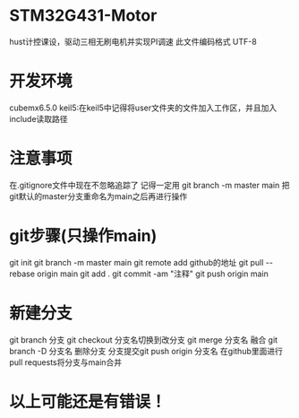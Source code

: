 # STM32G431-Motor
hust计控课设，驱动三相无刷电机并实现PI调速
此文件编码格式 UTF-8

# 开发环境
cubemx6.5.0
keil5:在keil5中记得将user文件夹的文件加入工作区，并且加入include读取路径

# 注意事项
在.gitignore文件中现在不忽略追踪了
记得一定用
git branch -m master main
把git默认的master分支重命名为main之后再进行操作

# git步骤(只操作main)
git init
git branch -m master main
git remote add github的地址
git pull --rebase origin main
git add .
git commit -am "注释"
git push origin main

# 新建分支
git branch 分支
git checkout 分支名切换到改分支
git merge 分支名    融合
git branch -D 分支名    删除分支
分支提交git push origin 分支名
在github里面进行pull requests将分支与main合并

# 以上可能还是有错误！
